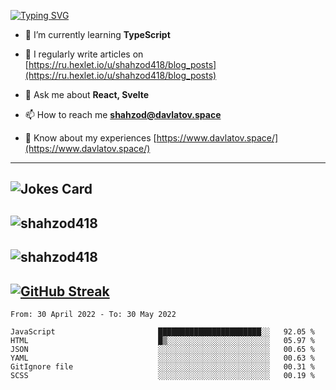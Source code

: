 [![Typing SVG](https://readme-typing-svg.herokuapp.com?font=Turret+Road&height=30&lines=HI!+I%60m+Frontend+Developer)](https://git.io/typing-svg)

- 🌱 I’m currently learning **TypeScript**

- 📝 I regularly write articles on [https://ru.hexlet.io/u/shahzod418/blog_posts](https://ru.hexlet.io/u/shahzod418/blog_posts)

- 💬 Ask me about **React, Svelte**

- 📫 How to reach me **shahzod@davlatov.space**

- 📄 Know about my experiences [https://www.davlatov.space/](https://www.davlatov.space/)

---
![Jokes Card](https://readme-jokes.vercel.app/api?theme=radical)
---
![shahzod418](https://github-readme-stats.vercel.app/api/top-langs?username=shahzod418&show_icons=true&theme=radical&locale=en&layout=compact)
---
![shahzod418](https://github-readme-stats.vercel.app/api?username=shahzod418&show_icons=true&theme=radical&locale=en&count_private=true)
---
[![GitHub Streak](http://github-readme-streak-stats.herokuapp.com?user=shahzod418&theme=radical&date_format=M%20j%5B%2C%20Y%5D)](https://git.io/streak-stats)
---
<!--START_SECTION:waka-->

```text
From: 30 April 2022 - To: 30 May 2022

JavaScript                       ███████████████████████░░   92.05 %
HTML                             █▒░░░░░░░░░░░░░░░░░░░░░░░   05.97 %
JSON                             ░░░░░░░░░░░░░░░░░░░░░░░░░   00.65 %
YAML                             ░░░░░░░░░░░░░░░░░░░░░░░░░   00.63 %
GitIgnore file                   ░░░░░░░░░░░░░░░░░░░░░░░░░   00.31 %
SCSS                             ░░░░░░░░░░░░░░░░░░░░░░░░░   00.19 %
```

<!--END_SECTION:waka-->
